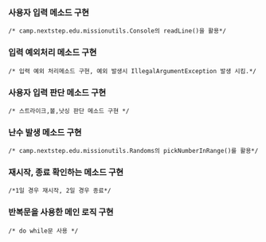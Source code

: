 
### 사용자 입력 메소드 구현
    /* camp.nextstep.edu.missionutils.Console의 readLine()을 활용*/
### 입력 예외처리 메소드 구현
    /* 입력 예외 처리메소드 구현, 예외 발생시 IllegalArgumentException 발생 시킴.*/
### 사용자 입력 판단 메소드 구현
    /* 스트라이크,볼,낫싱 판단 메소드 구현 */
### 난수 발생 메소드 구현
    /* camp.nextstep.edu.missionutils.Randoms의 pickNumberInRange()를 활용*/
### 재시작, 종료 확인하는 메소드 구현
    /*1일 경우 재시작, 2일 경우 종료*/
### 반복문을 사용한 메인 로직 구현
    /* do while문 사용 */